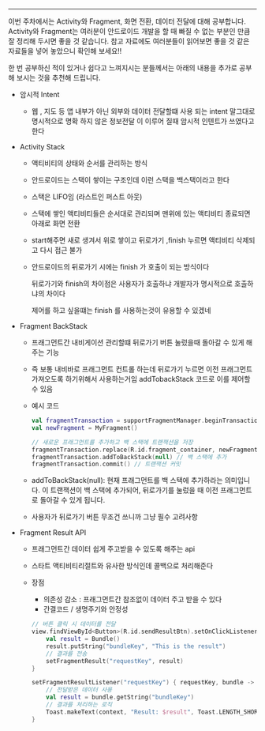 ---

이번 주차에서는 Activity와 Fragment, 화면 전환, 데이터 전달에 대해 공부합니다. Activity와 Fragment는 여러분이 안드로이드 개발을 할 때 빠질 수 없는 부분인 만큼 잘 정리해 두시면 좋을 것 같습니다. 참고 자료에도 여러분들이 읽어보면 좋을 것 같은 자료들을 넣어 놓았으니 확인해 보세요!!

한 번 공부하신 적이 있거나 쉽다고 느껴지시는 분들께서는 아래의 내용을 추가로 공부해 보시는 것을 추천해 드립니다.

- 암시적 Intent
    - 웹 , 지도 등 앱 내부가 아닌 외부와 데이터 전달할떄 사용 되는 intent 말그대로 명시적으로 명확 하지 않은 정보전달 이 이루어 질때 암시적 인텐트가 쓰였다고 한다
- Activity Stack
    - 액티비티의 상태와 순서를 관리하는 방식
    - 안드로이드는 스택이 쌓이는 구조인데 이런 스택을 백스택이라고 한다
    - 스택은 LIFO임 (라스트인 퍼스트 아웃)
    - 스택에 쌓인 액티비티들은 순서대로 관리되며 맨위에 있는 액티비티 종료되면 아래로 화면 전환
    - start해주면 새로 생겨서 위로 쌓이고 뒤로가기 ,finish 누르면 액티비티 삭제되고 다시 접근 불가
    - 안드로이드의 뒤로가기 시에는 finish 가 호출이 되는 방식이다
        
        뒤로가기와 finish의 차이점은 사용자가 호출하냐 개발자가 명시적으로 호출하냐의 차이다 
        
        제어를 하고 싶을떄는 finish 를 사용하는것이 유용할 수 있겠네 
        
- Fragment BackStack
    - 프래그먼트간 내비게이션 관리할떄 뒤로가기 버튼 눌렀을때 돌아갈 수 있게 해주는 기능
    - 즉 보통 내비바로 프래그먼트 컨트롤 하는데 뒤로가기 누르면 이전 프래그먼트 가져오도록 하기위해서 사용하는거임 addTobackStack 코드로 이를 제어할 수 있음
    - 예시 코드
        
        ```kotlin
        val fragmentTransaction = supportFragmentManager.beginTransaction()
        val newFragment = MyFragment()
        
        // 새로운 프래그먼트를 추가하고 백 스택에 트랜잭션을 저장
        fragmentTransaction.replace(R.id.fragment_container, newFragment)
        fragmentTransaction.addToBackStack(null) // 백 스택에 추가
        fragmentTransaction.commit() // 트랜잭션 커밋
        ```
        
    - addToBackStack(null): 현재 프래그먼트를 백 스택에 추가하라는 의미입니다. 이 트랜잭션이 백 스택에 추가되어, 뒤로가기를 눌렀을 때 이전 프래그먼트로 돌아갈 수 있게 됩니다.
    - 사용자가 뒤로가기 버튼 무조건 쓰니까 그냥 필수 고려사항
- Fragment Result API
    - 프래그먼트간 데이터 쉽게 주고받을 수 있도록 해주는 api
    - 스타트 액티비티리절트와 유사한 방식인데 콜백으로 처리해준다
    - 장점
        - 의존성 감소 : 프래그먼트간 참조없이 데이터 주고 받을 수 있다
        - 간결코드 / 생명주기와 안정성
        
        ```kotlin
        // 버튼 클릭 시 데이터를 전달
        view.findViewById<Button>(R.id.sendResultBtn).setOnClickListener {
            val result = Bundle()
            result.putString("bundleKey", "This is the result")
            // 결과를 전송
            setFragmentResult("requestKey", result)
        }
        
        ```
        
        ```kotlin
        setFragmentResultListener("requestKey") { requestKey, bundle ->
            // 전달받은 데이터 사용
            val result = bundle.getString("bundleKey")
            // 결과를 처리하는 로직
            Toast.makeText(context, "Result: $result", Toast.LENGTH_SHORT).show()
        }
        ```
